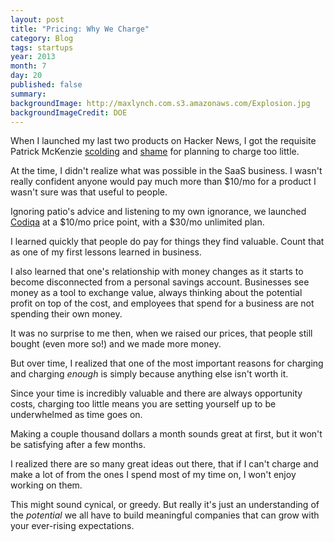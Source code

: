 ```yaml
---
layout: post
title: "Pricing: Why We Charge"
category: Blog
tags: startups
year: 2013
month: 7
day: 20
published: false
summary:
backgroundImage: http://maxlynch.com.s3.amazonaws.com/Explosion.jpg
backgroundImageCredit: DOE
---
```


When I launched my last two products on Hacker News, I got the requisite Patrick McKenzie [scolding](https://news.ycombinator.com/item?id=3733692) and [shame](https://news.ycombinator.com/item?id=4572262) for planning to charge too little.

At the time, I didn't realize what was possible in the SaaS business. I wasn't really confident anyone would pay much more than $10/mo for a product I wasn't sure was that useful to people.

Ignoring patio's advice and listening to my own ignorance, we launched [Codiqa](http://codiqa.com/) at a $10/mo price point, with a $30/mo unlimited plan.

I learned quickly that people do pay for things they find valuable. Count that as one of my first lessons learned in business.

I also learned that one's relationship with money changes as it starts to become disconnected from a personal savings account. Businesses see money as a tool to exchange value, always thinking about the potential profit on top of the cost, and employees that spend for a business are not spending their own money.

It was no surprise to me then, when we raised our prices, that people still bought (even more so!) and we made more money.

But over time, I realized that one of the most important reasons for charging and charging *enough* is simply because anything else isn't worth it.

Since your time is incredibly valuable and there are always opportunity costs, charging too little means you are setting yourself up to be underwhelmed as time goes on.

Making a couple thousand dollars a month sounds great at first, but it won't be satisfying after a few months.

I realized there are so many great ideas out there, that if I can't charge and make a lot of from the ones I spend most of my time on, I won't enjoy working on them.

This might sound cynical, or greedy. But really it's just an understanding of the *potential* we all have to build meaningful companies that can grow with your ever-rising expectations.




